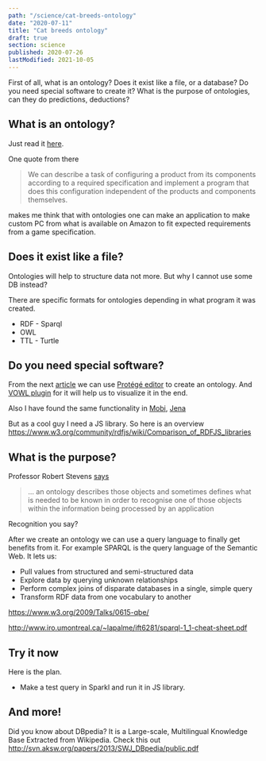 ```yaml
---
path: "/science/cat-breeds-ontology"
date: "2020-07-11"
title: "Cat breeds ontology"
draft: true
section: science
published: 2020-07-26
lastModified: 2021-10-05
---
```


First of all, what is an ontology? Does it exist like a file, or a database? Do you need special software to create it? What is the purpose of ontologies, can they do predictions, deductions?

## What is an ontology?

Just read it [here](https://medium.com/sciforce/ontologies-and-semantic-annotation-part-1-what-is-an-ontology-1de10caf2c77).

One quote from there

> We can describe a task of configuring a product from its components according to a required specification and implement a program that does this configuration independent of the products and components themselves.

makes me think that with ontologies one can make an application to make custom PC from what is available on Amazon to fit expected requirements from a game specification.

## Does it exist like a file?

Ontologies will help to structure data not more. But why I cannot use some DB instead?

There are specific formats for ontologies depending in what program it was created.

- RDF - Sparql
- OWL
- TTL - Turtle

## Do you need special software?

From the next [article](https://medium.com/@vindulajayawardana/ontology-generation-and-visualization-with-prot%C3%A9g%C3%A9-6df0af9955e0) we can use [Protégé editor](https://protege.stanford.edu/products.php#desktop-protege) to create an ontology. And [VOWL plugin](http://vowl.visualdataweb.org/protegevowl.html) for it will help us to visualize it in the end.

Also I have found the same functionality in [Mobi](https://mobi.inovexcorp.com/features/#download), [Jena](https://jena.apache.org/tutorials/sparql_optionals.html)

But as a cool guy I need a JS library. So here is an overview https://www.w3.org/community/rdfjs/wiki/Comparison_of_RDFJS_libraries

## What is the purpose?

Professor Robert Stevens [says](http://www.cs.man.ac.uk/~stevensr/menupages/background.php)

> ... an ontology describes those objects and sometimes defines what is needed to be known in order to recognise one of those objects within the information being processed by an application

Recognition you say?

After we create an ontology we can use a query language to finally get benefits from it. For example SPARQL is the query language of the Semantic Web. It lets us:

- Pull values from structured and semi-structured data
- Explore data by querying unknown relationships
- Perform complex joins of disparate databases in a single, simple query
- Transform RDF data from one vocabulary to another

https://www.w3.org/2009/Talks/0615-qbe/

http://www.iro.umontreal.ca/~lapalme/ift6281/sparql-1_1-cheat-sheet.pdf



## Try it now

Here is the plan.

- Make a test query in Sparkl and run it in JS library.


## And more!

Did you know about DBpedia? It is a Large-scale, Multilingual Knowledge Base Extracted from Wikipedia. Check this out http://svn.aksw.org/papers/2013/SWJ_DBpedia/public.pdf
